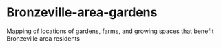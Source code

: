 # Bronzeville-area-gardens
Mapping of locations of gardens, farms, and growing spaces that benefit Bronzeville area residents 
